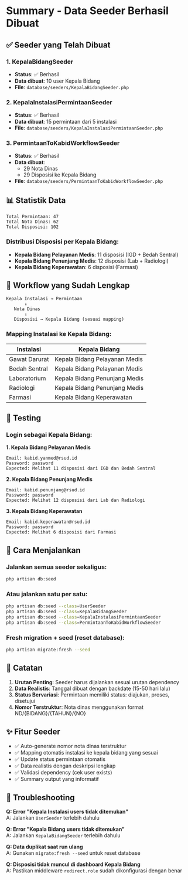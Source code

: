 # Summary - Data Seeder Berhasil Dibuat

## ✅ Seeder yang Telah Dibuat

### 1. KepalaBidangSeeder
- **Status**: ✅ Berhasil
- **Data dibuat**: 10 user Kepala Bidang
- **File**: `database/seeders/KepalaBidangSeeder.php`

### 2. KepalaInstalasiPermintaanSeeder  
- **Status**: ✅ Berhasil
- **Data dibuat**: 15 permintaan dari 5 instalasi
- **File**: `database/seeders/KepalaInstalasiPermintaanSeeder.php`

### 3. PermintaanToKabidWorkflowSeeder
- **Status**: ✅ Berhasil
- **Data dibuat**: 
  - 29 Nota Dinas
  - 29 Disposisi ke Kepala Bidang
- **File**: `database/seeders/PermintaanToKabidWorkflowSeeder.php`

## 📊 Statistik Data

```
Total Permintaan: 47
Total Nota Dinas: 62
Total Disposisi: 102
```

### Distribusi Disposisi per Kepala Bidang:
- **Kepala Bidang Pelayanan Medis**: 11 disposisi (IGD + Bedah Sentral)
- **Kepala Bidang Penunjang Medis**: 12 disposisi (Lab + Radiologi)
- **Kepala Bidang Keperawatan**: 6 disposisi (Farmasi)

## 🔄 Workflow yang Sudah Lengkap

```
Kepala Instalasi → Permintaan
       ↓
   Nota Dinas
       ↓
   Disposisi → Kepala Bidang (sesuai mapping)
```

### Mapping Instalasi ke Kepala Bidang:
| Instalasi | Kepala Bidang |
|-----------|---------------|
| Gawat Darurat | Kepala Bidang Pelayanan Medis |
| Bedah Sentral | Kepala Bidang Pelayanan Medis |
| Laboratorium | Kepala Bidang Penunjang Medis |
| Radiologi | Kepala Bidang Penunjang Medis |
| Farmasi | Kepala Bidang Keperawatan |

## 🧪 Testing

### Login sebagai Kepala Bidang:

**1. Kepala Bidang Pelayanan Medis**
```
Email: kabid.yanmed@rsud.id
Password: password
Expected: Melihat 11 disposisi dari IGD dan Bedah Sentral
```

**2. Kepala Bidang Penunjang Medis**
```
Email: kabid.penunjang@rsud.id
Password: password
Expected: Melihat 12 disposisi dari Lab dan Radiologi
```

**3. Kepala Bidang Keperawatan**
```
Email: kabid.keperawatan@rsud.id
Password: password
Expected: Melihat 6 disposisi dari Farmasi
```

## 🚀 Cara Menjalankan

### Jalankan semua seeder sekaligus:
```bash
php artisan db:seed
```

### Atau jalankan satu per satu:
```bash
php artisan db:seed --class=UserSeeder
php artisan db:seed --class=KepalaBidangSeeder
php artisan db:seed --class=KepalaInstalasiPermintaanSeeder
php artisan db:seed --class=PermintaanToKabidWorkflowSeeder
```

### Fresh migration + seed (reset database):
```bash
php artisan migrate:fresh --seed
```

## 📝 Catatan

1. **Urutan Penting**: Seeder harus dijalankan sesuai urutan dependency
2. **Data Realistis**: Tanggal dibuat dengan backdate (15-50 hari lalu)
3. **Status Bervariasi**: Permintaan memiliki status: diajukan, proses, disetujui
4. **Nomor Terstruktur**: Nota dinas menggunakan format ND/{BIDANG}/{TAHUN}/{NO}

## ✨ Fitur Seeder

- ✅ Auto-generate nomor nota dinas terstruktur
- ✅ Mapping otomatis instalasi ke kepala bidang yang sesuai
- ✅ Update status permintaan otomatis
- ✅ Data realistis dengan deskripsi lengkap
- ✅ Validasi dependency (cek user exists)
- ✅ Summary output yang informatif

## 🔧 Troubleshooting

**Q: Error "Kepala Instalasi users tidak ditemukan"**  
A: Jalankan `UserSeeder` terlebih dahulu

**Q: Error "Kepala Bidang users tidak ditemukan"**  
A: Jalankan `KepalaBidangSeeder` terlebih dahulu

**Q: Data duplikat saat run ulang**  
A: Gunakan `migrate:fresh --seed` untuk reset database

**Q: Disposisi tidak muncul di dashboard Kepala Bidang**  
A: Pastikan middleware `redirect.role` sudah dikonfigurasi dengan benar
